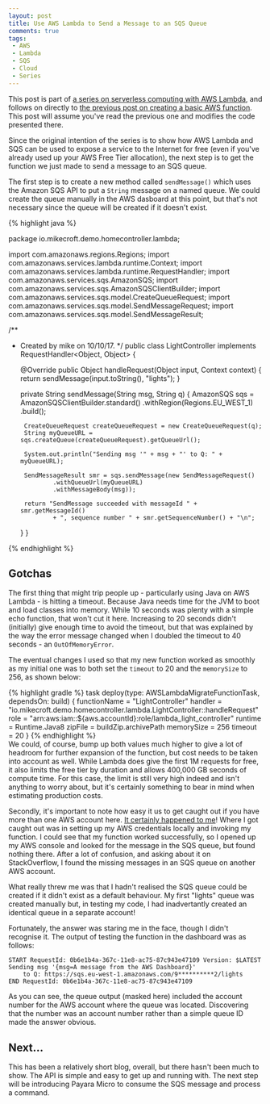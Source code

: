 ```yaml
---
layout: post
title: Use AWS Lambda to Send a Message to an SQS Queue
comments: true
tags: 
 - AWS 
 - Lambda
 - SQS 
 - Cloud
 - Series
---
```



This post is part of [a series on serverless computing with AWS Lambda](https://mikecroft.io/2017/11/02/async-home-automation-lambda-sqs.html), and follows on directly to [the previous post on creating a basic AWS function](https://mikecroft.io/2017/11/27/create-basic-lambda-java.html). This post will assume you've read the previous one and modifies the code presented there.

Since the original intention of the series is to show how AWS Lambda and SQS can be used to expose a service to the Internet for free (even if you've already used up your AWS Free Tier allocation), the next step is to get the function we just made to send a message to an SQS queue.

The first step is to create a new method called `sendMessage()` which uses the Amazon SQS API to put a `String` message on a named queue. We could create the queue manually in the AWS dasboard at this point, but that's not necessary since the queue will be created if it doesn't exist.

{% highlight java %}

package io.mikecroft.demo.homecontroller.lambda;

import com.amazonaws.regions.Regions;
import com.amazonaws.services.lambda.runtime.Context;
import com.amazonaws.services.lambda.runtime.RequestHandler;
import com.amazonaws.services.sqs.AmazonSQS;
import com.amazonaws.services.sqs.AmazonSQSClientBuilder;
import com.amazonaws.services.sqs.model.CreateQueueRequest;
import com.amazonaws.services.sqs.model.SendMessageRequest;
import com.amazonaws.services.sqs.model.SendMessageResult;

/**
 * Created by mike on 10/10/17.
 */
public class LightController implements RequestHandler<Object, Object> {

    @Override
    public Object handleRequest(Object input, Context context) {
        return sendMessage(input.toString(), "lights");
    }

    private String sendMessage(String msg, String q) {
        AmazonSQS sqs = AmazonSQSClientBuilder.standard()
                .withRegion(Regions.EU_WEST_1)
                .build();

        CreateQueueRequest createQueueRequest = new CreateQueueRequest(q);
        String myQueueURL = sqs.createQueue(createQueueRequest).getQueueUrl();

        System.out.println("Sending msg '" + msg + "' to Q: " + myQueueURL);

        SendMessageResult smr = sqs.sendMessage(new SendMessageRequest()
                .withQueueUrl(myQueueURL)
                .withMessageBody(msg));

        return "SendMessage succeeded with messageId " + smr.getMessageId()
                + ", sequence number " + smr.getSequenceNumber() + "\n";
    }
}

{% endhighlight %}

## Gotchas
The first thing that might trip people up - particularly using Java on AWS Lambda - is hitting a timeout. Because Java needs time for the JVM to boot and load classes into memory. While 10 seconds was plenty with a simple echo function, that won't cut it here. Increasing to 20 seconds didn't (initially) give enough time to avoid the timeout, but that was explained by the way the error message changed when I doubled the timeout to 40 seconds - an `OutOfMemoryError`.

The eventual changes I used so that my new function worked as smoothly as my initial one was to both set the `timeout` to 20 and the `memorySize` to 256, as shown below:

{% highlight gradle %}
task deploy(type: AWSLambdaMigrateFunctionTask, dependsOn: build) {
    functionName = "LightController"
    handler = "io.mikecroft.demo.homecontroller.lambda.LightController::handleRequest"
    role = "arn:aws:iam::${aws.accountId}:role/lambda_light_controller"
    runtime = Runtime.Java8
    zipFile = buildZip.archivePath
    memorySize = 256
    timeout = 20
}
{% endhighlight %}
&nbsp;  
We could, of course, bump up both values much higher to give a lot of headroom for further expansion of the function, but cost needs to be taken into account as well. While Lambda does give the first 1M requests for free, it also limits the free tier by duration and allows 400,000 GB seconds of compute time. For this case, the limit is still very high indeed and isn't anything to worry about, but it's certainly something to bear in mind when estimating production costs.

Secondly, it's important to note how easy it us to get caught out if you have more than one AWS account here. [It certainly happened to me](https://stackoverflow.com/questions/46676287/aws-cli-and-java-sdk-return-incorrect-urls-for-sqs-queues)! Where I got caught out was in setting up my AWS credentials locally and invoking my function. I could see that my function worked successfully, so I opened up my AWS console and looked for the message in the SQS queue, but found nothing there. After a lot of confusion, and asking about it on StackOverflow, I found the missing messages in an SQS queue on another AWS account.

What really threw me was that I hadn't realised the SQS queue could be created if it didn't exist as a default behaviour. My first "lights" queue was created manually but, in testing my code, I had inadvertantly created an identical queue in a separate account!

Fortunately, the answer was staring me in the face, though I didn't recognise it. The output of testing the function in the dashboard was as follows:

```
START RequestId: 0b6e1b4a-367c-11e8-ac75-87c943e47109 Version: $LATEST
Sending msg '{msg=A message from the AWS Dashboard}'
    to Q: https://sqs.eu-west-1.amazonaws.com/9**********2/lights
END RequestId: 0b6e1b4a-367c-11e8-ac75-87c943e47109
```

As you can see, the queue output (masked here) included the account number for the AWS account where the queue was located. Discovering that the number was an account number rather than a simple queue ID made the answer obvious.


## Next...
This has been a relatively short blog, overall, but there hasn't been much to show. The API is simple and easy to get up and running with. The next step will be introducing Payara Micro to consume the SQS message and process a command.

